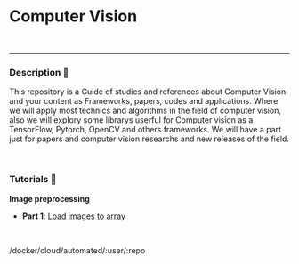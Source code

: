 # Computer Vision 
<br>
<hr>



### Description :page_facing_up:

This repository is a Guide of studies and references about Computer Vision and your content as Frameworks, papers, codes and applications. Where we will apply most technics and algorithms in the field of computer vision, also we will explory some librarys userful for Computer vision as a TensorFlow, Pytorch, OpenCV and others frameworks. We will have a part just for papers and computer vision researchs and new releases of the field.


<br>


### Tutorials :rocket:


<b> Image preprocessing </b> 
* **Part 1**: [Load images to array](https://github.com/Felipe-Oliveira11/Detection-COVID19/blob/master/Detecting_Covid_19_Images.ipynb)



<br> 


/docker/cloud/automated/:user/:repo
